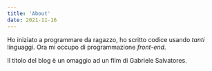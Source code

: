 ```yaml
---
title: 'About'
date: 2021-11-16
---
```


Ho iniziato a programmare da ragazzo, ho scritto codice usando _tanti_ linguaggi. Ora mi occupo di
programmazione _front-end_.

Il titolo del blog è un omaggio ad un film di Gabriele Salvatores.
